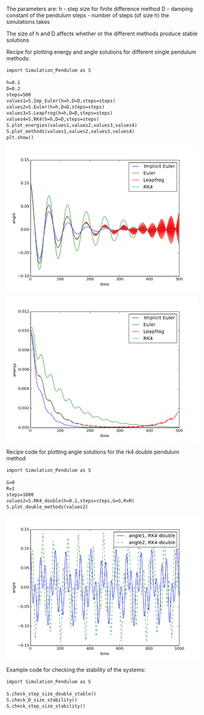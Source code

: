 The parameters are:
	h - step size for finite difference method
	D - damping constant of the pendulum
	steps - number of steps (of size h) the simulations takes

The size of h and D affects whether or the different methods produce stable solutions


Recipe for plotting energy and angle solutions for different single pendulum methods:
	
	import Simulation_Pendulum as S

	h=0.1 
	D=0.2 
	steps=500 
	values1=S.Imp_Euler(h=h,D=D,steps=steps) values2=S.Euler(h=h,D=D,steps=steps) 
	values3=S.Leapfrog(h=h,D=D,steps=steps) 
	values4=S.RK4(h=h,D=D,steps=steps) 
	S.plot_energies(values1,values2,values3,values4) 
	S.plot_methods(values1,values2,values3,values4) 
	plt.show()

![Angle against time](https://github.com/red-starter/simulation_of_pendulums/blob/master/images/plot_of_different_methods_angle.png?raw=true)

![Energy against time](https://github.com/red-starter/simulation_of_pendulums/blob/master/images/plot_of_different_methods_energy.png?raw=true)

Recipe code for plotting angle solutions for the rk4 double pendulum method 
	
	import Simulation_Pendulum as S

	G=0 
	R=1 
	steps=1000 
	values2=S.RK4_double(h=0.1,steps=steps,G=G,R=R) 
	S.plot_double_methods(values2) 

![Angle against time for a double pendulum](https://github.com/red-starter/simulation_of_pendulums/blob/master/images/double_pendulum.png?raw=true)

Example code for checking the stability of the systems: 
	
	import Simulation_Pendulum as S

	S.check_step_size_double_stable() 
	S.check_D_size_stability() 
	S.check_step_size_stability()